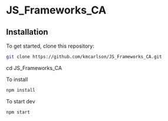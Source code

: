 # JS_Frameworks_CA



## Installation

To get started, clone this repository:

```bash
git clone https://github.com/kmcarlson/JS_Frameworks_CA.git
```
cd JS_Frameworks_CA


To install
```bash
npm install
```

To start dev
```bash
npm start
```